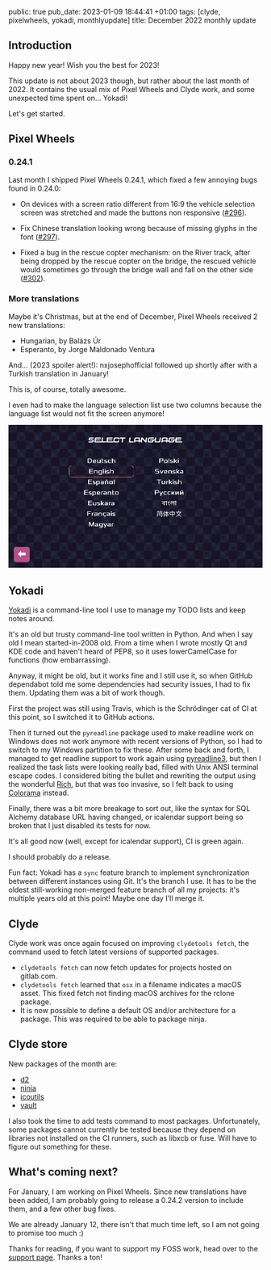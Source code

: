 public: true
pub_date: 2023-01-09 18:44:41 +01:00
tags: [clyde, pixelwheels, yokadi, monthlyupdate]
title: December 2022 monthly update

## Introduction

Happy new year! Wish you the best for 2023!

This update is not about 2023 though, but rather about the last month of 2022. It contains the usual mix of Pixel Wheels and Clyde work, and some unexpected time spent on... Yokadi!

Let's get started.

<!-- break -->

## Pixel Wheels

### 0.24.1

Last month I shipped Pixel Wheels 0.24.1, which fixed a few annoying bugs found in 0.24.0:

- On devices with a screen ratio different from 16:9 the vehicle selection screen was stretched and made the buttons non responsive ([#296](https://github.com/agateau/pixelwheels/issues/296)).

- Fix Chinese translation looking wrong because of missing glyphs in the font ([#297](https://github.com/agateau/pixelwheels/issues/297)).

- Fixed a bug in the rescue copter mechanism: on the River track, after being dropped by the rescue copter on the bridge, the rescued vehicle would sometimes go through the bridge wall and fall on the other side ([#302](https://github.com/agateau/pixelwheels/issues/302)).

### More translations

Maybe it's Christmas, but at the end of December, Pixel Wheels received 2 new translations:

- Hungarian, by Balázs Úr
- Esperanto, by Jorge Maldonado Ventura

And... (2023 spoiler alert!): nxjosephofficial followed up shortly after with a Turkish translation in January!

This is, of course, totally awesome.

I even had to make the language selection list use two columns because the language list would not fit the screen anymore!

![Language selector](language-selector.png)

## Yokadi

[Yokadi](https://github.com/agateau/yokadi) is a command-line tool I use to manage my TODO lists and keep notes around.

It's an old but trusty command-line tool written in Python. And when I say old I mean started-in-2008 old. From a time when I wrote mostly Qt and KDE code and haven't heard of PEP8, so it uses lowerCamelCase for functions (how embarrassing).

Anyway, it might be old, but it works fine and I still use it, so when GitHub dependabot told me some dependencies had security issues, I had to fix them. Updating them was a bit of work though.

First the project was still using Travis, which is the Schrödinger cat of CI at this point, so I switched it to GitHub actions.

Then it turned out the `pyreadline` package used to make readline work on Windows does not work anymore with recent versions of Python, so I had to switch to my Windows partition to fix these. After some back and forth, I managed to get readline support to work again using [pyreadline3][], but then I realized the task lists were looking really bad, filled with Unix ANSI terminal escape codes. I considered biting the bullet and rewriting the output using the wonderful [Rich][], but that was too invasive, so I felt back to using [Colorama][] instead.

Finally, there was a bit more breakage to sort out, like the syntax for SQL Alchemy database URL having changed, or icalendar support being so broken that I just disabled its tests for now.

It's all good now (well, except for icalendar support), CI is green again.

I should probably do a release.

[pyreadline3]: https://pypi.org/project/pyreadline3/
[Rich]: https://pypi.org/project/rich/
[Colorama]: https://pypi.org/project/colorama/

Fun fact: Yokadi has a `sync` feature branch to implement synchronization between different instances using Git. It's the branch I use. It has to be the oldest still-working non-merged feature branch of all my projects: it's multiple years old at this point! Maybe one day I'll merge it.

## Clyde

Clyde work was once again focused on improving `clydetools fetch`, the command used to fetch latest versions of supported packages.

- `clydetools fetch` can now fetch updates for projects hosted on gitlab.com.
- `clydetools fetch` learned that `osx` in a filename indicates a macOS asset. This fixed fetch not finding macOS archives for the rclone package.
- It is now possible to define a default OS and/or architecture for a package. This was required to be able to package ninja.

## Clyde store

New packages of the month are:

- [d2](https://github.com/terrastruct/d2)
- [ninja](https://ninja-build.org)
- [icoutils](https://sourceforge.net/projects/unix-utils/)
- [vault](https://www.vaultproject.io)

I also took the time to add tests command to most packages. Unfortunately, some packages cannot currently be tested because they depend on libraries not installed on the CI runners, such as libxcb or fuse. Will have to figure out something for these.

## What's coming next?

For January, I am working on Pixel Wheels. Since new translations have been added, I am probably going to release a 0.24.2 version to include them, and a few other bug fixes.

We are already January 12, there isn't that much time left, so I am not going to promise too much :)

Thanks for reading, if you want to support my FOSS work, head over to the [support page](/support). Thanks a ton!
